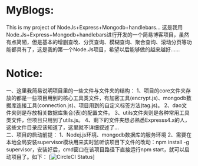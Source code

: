 # MyBlogs:
This is my project of NodeJs+Express+Mongodb+handlebars...
这是我用Node.Js+Express+Mongodb+handlebars进行开发的一个简易博客项目，虽然有点简陋，但是基本的增删查改、分页查询、模糊查询、聚合查询、滚动分页等功能都具有了，这是我的第一个Node.Js项目，希望以后能够做的越来越好......

# Notice:
一、这里我简易说明项目里的一些文件与文件夹的结构：
1、项目的core文件夹存放的都是一些项目用到的核心工具类文件，有加密工具(encrypt.js)、mongodb数据库连接工具(connection.js)、项目用到的自定义标签方法(tag.js)。
2、dao文件夹则是存放相关数据库集合(表)的配置文件。
3、utils文件夹则是各种常用工具类文件，但项目只用到了utils.js。
4、剩下的文件夹想必熟悉Expresss4.x的人，这些文件目录应该知道了，这里就不详细叙述了...<br>
二、项目的启动前提：
1、Nodej.js环境、mongodb数据库的服务环境
2、需要在本地全局安装supervisor模块用来实时监听该项目下文件的改动：npm install -g supervisor，安装好后，cmd窗口在该项目路径下直接运行npm start，就可以启动项目了。如下：
[![CircleCI Status](https://circleci.com/gh/facebook/react.svg?style=shield&circle-token=:circle-token)]
